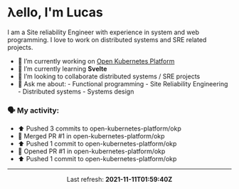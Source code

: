 # λello, I'm Lucas

I am a Site reliability Engineer with experience in system and web programming. I love to work on distributed systems and SRE related projects.

- 🔭 I’m currently working on [Open Kubernetes Platform](https://github.com/open-kubernetes-platform/okp)
- 🌱 I’m currently learning **Svelte**
- 👯 I’m looking to collaborate distributed systems / SRE projects
- 💬 Ask me about:
      - Functional programming
      - Site Reliability Engineering
      - Distributed systems
      - Systems design

### 🗣 My activity:

* ⬆️ Pushed 3 commits to open-kubernetes-platform/okp
* 🎉 Merged PR #1 in open-kubernetes-platform/okp
* ⬆️ Pushed 1 commit to open-kubernetes-platform/okp
* 💪 Opened PR #1 in open-kubernetes-platform/okp
* ⬆️ Pushed 1 commit to open-kubernetes-platform/okp
---

<p align="center">
  Last refresh: 
  <b>2021-11-11T01:59:40Z</b>
</p>
